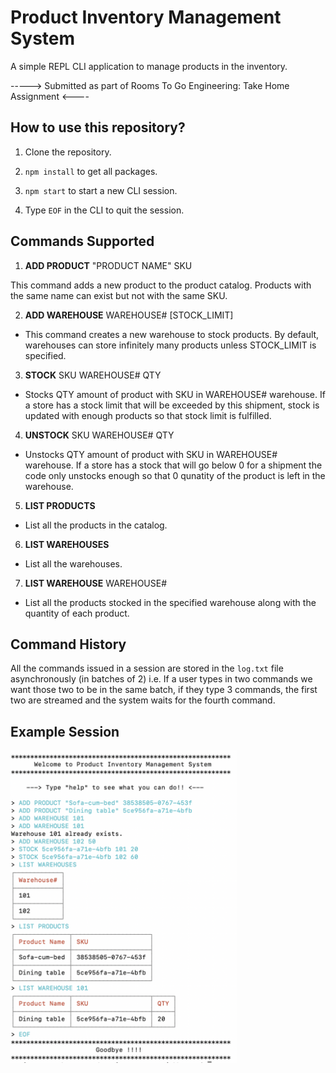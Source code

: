 # Product Inventory Management System
A simple REPL CLI application to manage products in the inventory. 

-----> Submitted as part of Rooms To Go Engineering: Take Home Assignment <----

## How to use this repository?
1. Clone the repository.

2. `npm install` to get all packages. 

3. `npm start` to start a new CLI session. 

4. Type `EOF` in the CLI to quit the session. 

## Commands Supported 
1. **ADD PRODUCT**  "PRODUCT NAME"  SKU 

  This command adds a new product to the product catalog.
Products with the same name can exist but not with the same SKU. 

2. **ADD WAREHOUSE**  WAREHOUSE#  [STOCK_LIMIT]

  * This command creates a new warehouse to stock products. By default, warehouses can store infinitely many products unless STOCK_LIMIT is specified. 

3. **STOCK** SKU  WAREHOUSE#  QTY

  * Stocks QTY amount of product with SKU in WAREHOUSE# warehouse. If a store has a stock limit that will be exceeded by this shipment, stock is updated with enough products so that stock limit is fulfilled. 

4. **UNSTOCK**  SKU  WAREHOUSE#  QTY

  * Unstocks QTY amount of product with SKU in WAREHOUSE# warehouse. If a store has a stock that will go below 0 for a shipment the code only unstocks enough so that 0 qunatity of the product is left in the warehouse. 

5. **LIST PRODUCTS**

  * List all the products in the catalog. 

6. **LIST WAREHOUSES**

  * List all the warehouses. 


7. **LIST WAREHOUSE** WAREHOUSE#

  * List all the products stocked in the specified warehouse along with the quantity of each product. 


## Command History

All the commands issued in a session are stored in the `log.txt` file asynchronously (in batches of 2) i.e. If a user types in two commands we want those two to be in the same batch, if they type 3 commands, the first two are streamed and the system waits for the fourth command. 

## Example Session
<img src="Screenshot.png" height="500">





